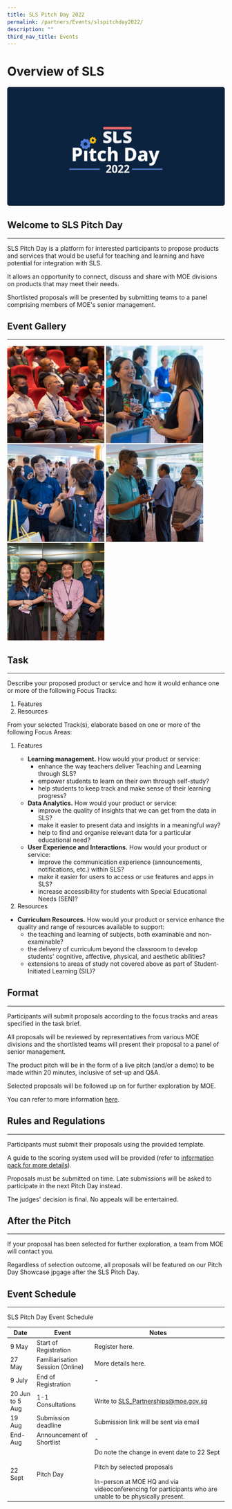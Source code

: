 ```yaml
---
title: SLS Pitch Day 2022
permalink: /partners/Events/slspitchday2022/
description: ""
third_nav_title: Events
---
```

Overview of SLS
===============

<img src="/images/Media/SLS%20Build%20(Category)/banner2022.png" style="width:;"/>

Welcome to SLS Pitch Day
------------------------

---

 SLS Pitch Day is a platform for interested participants to propose products and services that would be useful for teaching and learning and have potential for integration with SLS.

It allows an opportunity to connect, discuss and share with MOE divisions on products that may meet their needs.

 Shortlisted proposals will be presented by submitting teams to a panel comprising members of MOE's senior management.

 Event Gallery
-------------

---
<a href="/images/Media/4Partners/JENI4774.jpg" target="_blank">
<img src="/images/Media/4Partners/JENI4774.jpg" alt="SLS Pitch Day 2022;" style="width: 225px; display: inline;"></a> 

<a href="/images/Media/4Partners/JENI4952.jpg" target="_blank">
<img src="/images/Media/4Partners/JENI4952.jpg"  alt="Enchanting conversations" style="width: 225px; display: inline;"></a>

<a href="/images/Media/4Partners/JENI4851.jpg" target="_blank">
<img src="/images/Media/4Partners/JENI4851.jpg" alt="Many people talking" style="width: 225px; display: inline;"></a>

<a href="/images/Media/4Partners/JENI4987.jpg" target="_blank">
<img src="/images/Media/4Partners/JENI4987.jpg" style="width: 225px; display: inline;"></a>

<a href="/images/Media/4Partners/JENI4949.jpg" target="_blank">
<img src="/images/Media/4Partners/JENI4949.jpg" style="width: 225px; display: inline;"></a>

Task
-----------
---
Describe your proposed product or service and how it would enhance one or more of the following Focus Tracks:

1. Features
2. Resources
 
From your selected Track(s), elaborate based on one or more of the following Focus Areas:

<ol><li>Features</li>
<ul>
	
<li><b>Learning management.</b> How would your product or service:
<ul><li>enhance the way teachers deliver Teaching and Learning through SLS?
<li>empower students to learn on their own through self-study?
<li>help students to keep track and make sense of their learning progress?
</ul>
<li><b>Data Analytics.</b> How would your product or service:
<ul><li>improve the quality of insights that we can get from the data in SLS?
<li>make it easier to present data and insights in a meaningful way?
<li>help to find and organise relevant data for a particular educational need?
</ul>
<li><b>User Experience and Interactions.</b> How would your product or service:
<ul><li>improve the communication experience (announcements, notifications, etc.) within SLS?
<li>make it easier for users to access or use features and apps in SLS?
<li>increase accessibility for students with Special Educational Needs (SEN)?
</ul>
</li>
</ul>
	
<li>Resources</li></ol>

- **Curriculum Resources.** How would your product or service enhance the quality and range of resources available to support:
	- the teaching and learning of subjects, both examinable and non-examinable?
	- the delivery of curriculum beyond the classroom to develop students' cognitive, affective, physical, and aesthetic abilities?
	- extensions to areas of study not covered above as part of Student-Initiated Learning (SIL)?

    
Format
------
---

Participants will submit proposals according to the focus tracks and areas specified in the task brief.

 All proposals will be reviewed by representatives from various MOE divisions and the shortlisted teams will present their proposal to a panel of senior management.

The product pitch will be in the form of a live pitch (and/or a demo) to be made within 20 minutes, inclusive of set-up and Q&A.

Selected proposals will be followed up on for further exploration by MOE.

You can refer to more information [here](https://www.go.gov.sg/slsinfopack).

     
Rules and Regulations
---------------------

---

 Participants must submit their proposals using the provided template.

 A guide to the scoring system used will be provided (refer to [information pack for more details](https://www.go.gov.sg/slsinfopack)).

Proposals must be submitted on time. Late submissions will be asked to participate in the next Pitch Day instead.

The judges' decision is final. No appeals will be entertained.

     
 After the Pitch
---------------

---

 If your proposal has been selected for further exploration, a team from MOE will contact you.

 Regardless of selection outcome, all proposals will be featured on our Pitch Day Showcase jpgage after the SLS Pitch Day.

     
 Event Schedule
--------------

---

 SLS Pitch Day Event Schedule

|Date|Event|Notes|
|--- |--- |--- |
|9 May|Start of Registration|Register here.|
|27 May|Familiarisation Session (Online)|More details here.|
|9 July|End of Registration|-|
|20 Jun to 5 Aug|1-1 Consultations|Write to SLS_Partnerships@moe.gov.sg|
|19 Aug|Submission deadline|Submission link will be sent via email|
|End-Aug|Announcement of Shortlist|-|
|22 Sept|Pitch Day|Do note the change in event date to 22 Sept <br><br>Pitch by selected proposals<br><br>In-person at MOE HQ and via videoconferencing for participants who are unable to be physically present.|